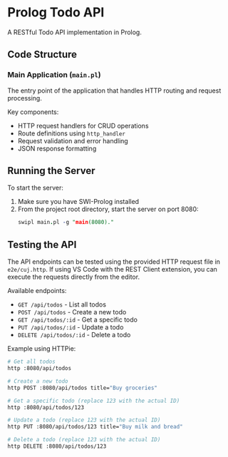 # Prolog Todo API

A RESTful Todo API implementation in Prolog.

## Code Structure

### Main Application (`main.pl`)

The entry point of the application that handles HTTP routing and request processing.

Key components:

- HTTP request handlers for CRUD operations
- Route definitions using `http_handler`
- Request validation and error handling
- JSON response formatting

## Running the Server

To start the server:

1. Make sure you have SWI-Prolog installed
2. From the project root directory, start the server on port 8080:
   ```prolog
   swipl main.pl -g "main(8080)."
   ```

## Testing the API

The API endpoints can be tested using the provided HTTP request file in `e2e/cuj.http`. If using VS Code with the REST Client extension, you can execute the requests directly from the editor.

Available endpoints:

- `GET /api/todos` - List all todos
- `POST /api/todos` - Create a new todo
- `GET /api/todos/:id` - Get a specific todo
- `PUT /api/todos/:id` - Update a todo
- `DELETE /api/todos/:id` - Delete a todo

Example using HTTPie:

```bash
# Get all todos
http :8080/api/todos

# Create a new todo
http POST :8080/api/todos title="Buy groceries"

# Get a specific todo (replace 123 with the actual ID)
http :8080/api/todos/123

# Update a todo (replace 123 with the actual ID)
http PUT :8080/api/todos/123 title="Buy milk and bread"

# Delete a todo (replace 123 with the actual ID)
http DELETE :8080/api/todos/123
```

